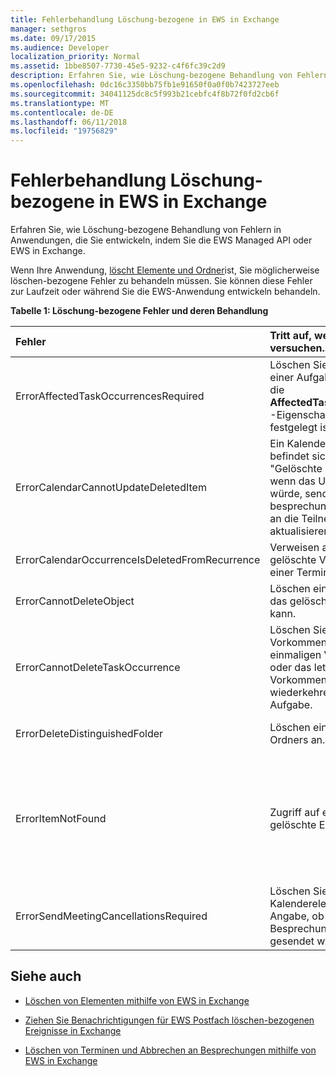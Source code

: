 ```yaml
---
title: Fehlerbehandlung Löschung-bezogene in EWS in Exchange
manager: sethgros
ms.date: 09/17/2015
ms.audience: Developer
localization_priority: Normal
ms.assetid: 1bbe8507-7730-45e5-9232-c4f6fc39c2d9
description: Erfahren Sie, wie Löschung-bezogene Behandlung von Fehlern in Anwendungen, die Sie entwickeln, indem Sie die EWS Managed API oder EWS in Exchange.
ms.openlocfilehash: 0dc16c3350bb75fb1e91650f0a0f0b7423727eeb
ms.sourcegitcommit: 34041125dc8c5f993b21cebfc4f8b72f0fd2cb6f
ms.translationtype: MT
ms.contentlocale: de-DE
ms.lasthandoff: 06/11/2018
ms.locfileid: "19756829"
---
```

# <a name="handling-deletion-related-errors-in-ews-in-exchange"></a>Fehlerbehandlung Löschung-bezogene in EWS in Exchange

Erfahren Sie, wie Löschung-bezogene Behandlung von Fehlern in Anwendungen, die Sie entwickeln, indem Sie die EWS Managed API oder EWS in Exchange.
  
Wenn Ihre Anwendung, [löscht Elemente und Ordner](deleting-items-by-using-ews-in-exchange.md)ist, Sie möglicherweise löschen-bezogene Fehler zu behandeln müssen. Sie können diese Fehler zur Laufzeit oder während Sie die EWS-Anwendung entwickeln behandeln.
  
**Tabelle 1: Löschung-bezogene Fehler und deren Behandlung**

|**Fehler**|**Tritt auf, wenn Sie versuchen...**|**Behandeln von...**|
|:-----|:-----|:-----|
|ErrorAffectedTaskOccurrencesRequired  <br/> |Löschen Sie eine Instanz einer Aufgabenserie und die **AffectedTaskOccurrence** -Eigenschaft nicht festgelegt ist.  <br/> |Festlegen der **AffectedTaskOccurrence** -Eigenschaft, und wiederholen den Löschvorgang.  <br/> |
|ErrorCalendarCannotUpdateDeletedItem  <br/> |Ein Kalenderelement befindet sich im Ordner "Gelöschte Elemente", wenn das Update führen würde, senden Sie eine besprechungseinladung an die Teilnehmer zu aktualisieren.  <br/> |Das Update stornieren oder das Kalenderelement zurück auf den Standardordner Kalender verschieben, und aktualisieren das Kalenderelement.  <br/> |
|ErrorCalendarOccurrenceIsDeletedFromRecurrence  <br/> |Verweisen auf eine gelöschte Vorkommen einer Terminserie.  <br/> |Entfernen einen Verweis auf eine gelöschte vorkommen.  <br/> |
|ErrorCannotDeleteObject  <br/> |Löschen eines Elements, das gelöscht werden kann.  <br/> |Beenden von Versuche zum Löschen des Elements.  <br/> |
|ErrorCannotDeleteTaskOccurrence  <br/> |Löschen Sie einer Vorkommen eines einmaligen Vorgangs oder das letzte Vorkommen einer wiederkehrenden Aufgabe.  <br/> |Wenn Sie eine einmalige Aufgabe oder Beenden von versucht, das letzte Vorkommen einer wiederkehrenden Aufgabe zu löschen.  <br/> |
|ErrorDeleteDistinguishedFolder  <br/> |Löschen eines definierten Ordners an.  <br/> |Gibt an, dass Standardordnern können nicht gelöscht werden.  <br/> |
|ErrorItemNotFound  <br/> |Zugriff auf eine endgültig gelöschte Elemente.  <br/> |Entfernen von Verweisen auf ein Element aus, wenn es aus dem Speicher gelöscht wird. Wenn ein Element wiederhergestellt wird, stellen Sie sicher, dass die erforderlichen Verweise an den Client wieder zu aktivieren.  <br/> |
|ErrorSendMeetingCancellationsRequired  <br/> |Löschen Sie ein Kalenderelement ohne Angabe, ob Besprechungsabsagen gesendet werden sollen.  <br/> |Gibt an, dass Besprechungsabsagen soll oder nicht gesendet werden soll.  <br/> |
   
## <a name="see-also"></a>Siehe auch


- [Löschen von Elementen mithilfe von EWS in Exchange](deleting-items-by-using-ews-in-exchange.md)
    
- [Ziehen Sie Benachrichtigungen für EWS Postfach löschen-bezogenen Ereignisse in Exchange](pull-notifications-for-ews-deletion-related-mailbox-events-in-exchange.md)
    
- [Löschen von Terminen und Abbrechen an Besprechungen mithilfe von EWS in Exchange](how-to-delete-appointments-and-cancel-meetings-by-using-ews-in-exchange.md)
    

